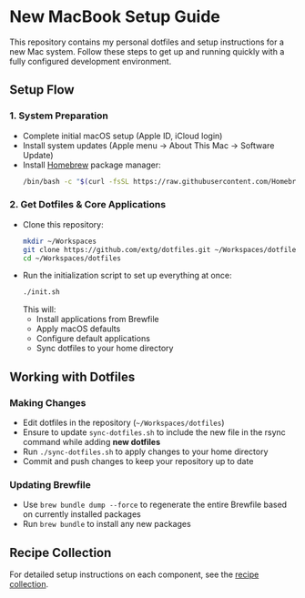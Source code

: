 # New MacBook Setup Guide

This repository contains my personal dotfiles and setup instructions for a new Mac system. Follow these steps to get up and running quickly with a fully configured development environment.


## Setup Flow

### 1. System Preparation
- Complete initial macOS setup (Apple ID, iCloud login)
- Install system updates (Apple menu → About This Mac → Software Update)
- Install [Homebrew](https://brew.sh/) package manager:
  ```sh
  /bin/bash -c "$(curl -fsSL https://raw.githubusercontent.com/Homebrew/install/HEAD/install.sh)"
  ```

### 2. Get Dotfiles & Core Applications
- Clone this repository:
  ```sh
  mkdir ~/Workspaces
  git clone https://github.com/extg/dotfiles.git ~/Workspaces/dotfiles
  cd ~/Workspaces/dotfiles
  ```
- Run the initialization script to set up everything at once:
  ```sh
  ./init.sh
  ```
  This will:
  - Install applications from Brewfile
  - Apply macOS defaults
  - Configure default applications
  - Sync dotfiles to your home directory


## Working with Dotfiles

### Making Changes
- Edit dotfiles in the repository (`~/Workspaces/dotfiles`)
- Ensure to update `sync-dotfiles.sh` to include the new file in the rsync command while adding **new dotfiles**
- Run `./sync-dotfiles.sh` to apply changes to your home directory
- Commit and push changes to keep your repository up to date

### Updating Brewfile
- Use `brew bundle dump --force` to regenerate the entire Brewfile based on currently installed packages
- Run `brew bundle` to install any new packages


## Recipe Collection

For detailed setup instructions on each component, see the [recipe collection](recipes/index.md).
